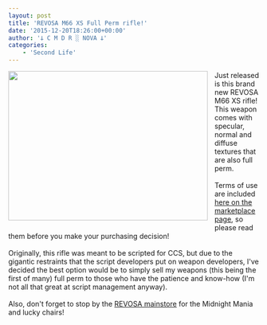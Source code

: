 ```yaml
---
layout: post
title: 'REVOSA M66 XS Full Perm rifle!'
date: '2015-12-20T18:26:00+00:00'
author: '𐕣 C M D R ░ NOVA 𐕣'
categories:
    - 'Second Life'
---
```


<div style="clear: both; text-align: center;">
<a href="http://cmdr-nova.online/wp-content/uploads/2015/12/m66ad.png" style="clear: left; float: left; margin-bottom: 1em; margin-right: 1em;"><img border="0" height="300" src="http://cmdr-nova.online/wp-content/uploads/2015/12/m66ad-300x225.png" width="400" /></a></div>
Just released is this brand new REVOSA M66 XS rifle! This weapon comes with specular, normal and diffuse textures that are also full perm.<br />
<br />
Terms of use are included <a href="https://marketplace.secondlife.com/p/REVOSA-M66-XS-Full-Perm/8249148" target="_blank" rel="noopener">here on the marketplace page</a>, so please read them before you make your purchasing decision!<br />
<br />
Originally, this rifle was meant to be scripted for CCS, but due to the gigantic restraints that the script developers put on weapon developers, I've decided the best option would be to simply sell my weapons (this being the first of many) full perm to those who have the patience and know-how (I'm not all that great at script management anyway).<br />
<br />
Also, don't forget to stop by the <a href="http://maps.secondlife.com/secondlife/Pisces/172/239/29" target="_blank" rel="noopener">REVOSA mainstore</a> for the Midnight Mania and lucky chairs!